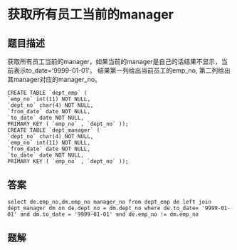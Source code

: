<!--
 * @Author: your name
 * @Date: 2020-09-21 17:24:24
 * @LastEditTime: 2020-09-25 10:16:04
 * @LastEditors: your name
 * @Description: In User Settings Edit
 * @FilePath: \database-sql-combat\11.获取所有员工当前的manager.md
-->
# 获取所有员工当前的manager

## 题目描述

获取所有员工当前的manager，如果当前的manager是自己的话结果不显示，当前表示to_date='9999-01-01'。
结果第一列给出当前员工的emp_no, 第二列给出其manager对应的manager_no。

``` mysql
CREATE TABLE `dept_emp` (
`emp_no` int(11) NOT NULL,
`dept_no` char(4) NOT NULL,
`from_date` date NOT NULL,
`to_date` date NOT NULL,
PRIMARY KEY ( `emp_no` , `dept_no` ));
CREATE TABLE `dept_manager` (
`dept_no` char(4) NOT NULL,
`emp_no` int(11) NOT NULL,
`from_date` date NOT NULL,
`to_date` date NOT NULL,
PRIMARY KEY ( `emp_no` , `dept_no` ));
```

## 答案

``` mysql
select de.emp_no,dm.emp_no manager_no from dept_emp de left join dept_manager dm on de.dept_no = dm.dept_no where de.to_date= '9999-01-01' and dm.to_date = '9999-01-01' and de.emp_no != dm.emp_no
```

## 题解
